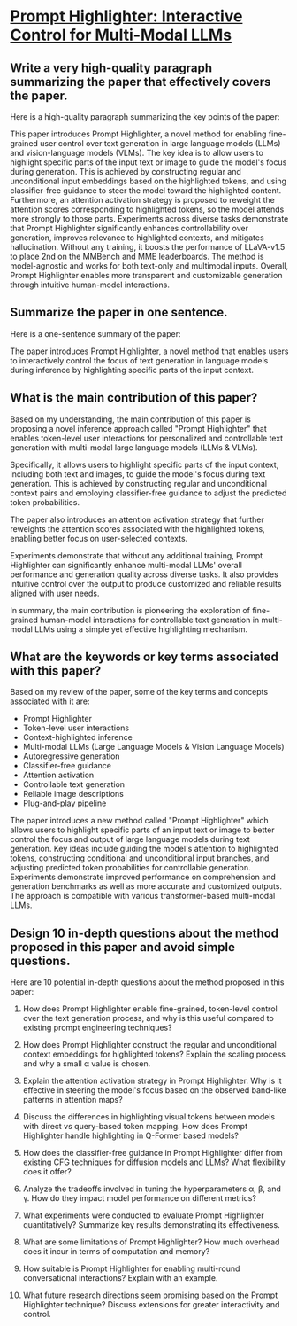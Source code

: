 # [Prompt Highlighter: Interactive Control for Multi-Modal LLMs](https://arxiv.org/abs/2312.04302)

## Write a very high-quality paragraph summarizing the paper that effectively covers the paper.

 Here is a high-quality paragraph summarizing the key points of the paper:

This paper introduces Prompt Highlighter, a novel method for enabling fine-grained user control over text generation in large language models (LLMs) and vision-language models (VLMs). The key idea is to allow users to highlight specific parts of the input text or image to guide the model's focus during generation. This is achieved by constructing regular and unconditional input embeddings based on the highlighted tokens, and using classifier-free guidance to steer the model toward the highlighted content. Furthermore, an attention activation strategy is proposed to reweight the attention scores corresponding to highlighted tokens, so the model attends more strongly to those parts. Experiments across diverse tasks demonstrate that Prompt Highlighter significantly enhances controllability over generation, improves relevance to highlighted contexts, and mitigates hallucination. Without any training, it boosts the performance of LLaVA-v1.5 to place 2nd on the MMBench and MME leaderboards. The method is model-agnostic and works for both text-only and multimodal inputs. Overall, Prompt Highlighter enables more transparent and customizable generation through intuitive human-model interactions.


## Summarize the paper in one sentence.

 Here is a one-sentence summary of the paper:

The paper introduces Prompt Highlighter, a novel method that enables users to interactively control the focus of text generation in language models during inference by highlighting specific parts of the input context.


## What is the main contribution of this paper?

 Based on my understanding, the main contribution of this paper is proposing a novel inference approach called "Prompt Highlighter" that enables token-level user interactions for personalized and controllable text generation with multi-modal large language models (LLMs & VLMs). 

Specifically, it allows users to highlight specific parts of the input context, including both text and images, to guide the model's focus during text generation. This is achieved by constructing regular and unconditional context pairs and employing classifier-free guidance to adjust the predicted token probabilities.

The paper also introduces an attention activation strategy that further reweights the attention scores associated with the highlighted tokens, enabling better focus on user-selected contexts.

Experiments demonstrate that without any additional training, Prompt Highlighter can significantly enhance multi-modal LLMs' overall performance and generation quality across diverse tasks. It also provides intuitive control over the output to produce customized and reliable results aligned with user needs.

In summary, the main contribution is pioneering the exploration of fine-grained human-model interactions for controllable text generation in multi-modal LLMs using a simple yet effective highlighting mechanism.


## What are the keywords or key terms associated with this paper?

 Based on my review of the paper, some of the key terms and concepts associated with it are:

- Prompt Highlighter
- Token-level user interactions
- Context-highlighted inference
- Multi-modal LLMs (Large Language Models & Vision Language Models) 
- Autoregressive generation
- Classifier-free guidance
- Attention activation
- Controllable text generation
- Reliable image descriptions
- Plug-and-play pipeline 

The paper introduces a new method called "Prompt Highlighter" which allows users to highlight specific parts of an input text or image to better control the focus and output of large language models during text generation. Key ideas include guiding the model's attention to highlighted tokens, constructing conditional and unconditional input branches, and adjusting predicted token probabilities for controllable generation. Experiments demonstrate improved performance on comprehension and generation benchmarks as well as more accurate and customized outputs. The approach is compatible with various transformer-based multi-modal LLMs.


## Design 10 in-depth questions about the method proposed in this paper and avoid simple questions.

 Here are 10 potential in-depth questions about the method proposed in this paper:

1. How does Prompt Highlighter enable fine-grained, token-level control over the text generation process, and why is this useful compared to existing prompt engineering techniques?

2. How does Prompt Highlighter construct the regular and unconditional context embeddings for highlighted tokens? Explain the scaling process and why a small α value is chosen.  

3. Explain the attention activation strategy in Prompt Highlighter. Why is it effective in steering the model's focus based on the observed band-like patterns in attention maps?

4. Discuss the differences in highlighting visual tokens between models with direct vs query-based token mapping. How does Prompt Highlighter handle highlighting in Q-Former based models?

5. How does the classifier-free guidance in Prompt Highlighter differ from existing CFG techniques for diffusion models and LLMs? What flexibility does it offer?

6. Analyze the tradeoffs involved in tuning the hyperparameters α, β, and γ. How do they impact model performance on different metrics?

7. What experiments were conducted to evaluate Prompt Highlighter quantitatively? Summarize key results demonstrating its effectiveness.  

8. What are some limitations of Prompt Highlighter? How much overhead does it incur in terms of computation and memory?

9. How suitable is Prompt Highlighter for enabling multi-round conversational interactions? Explain with an example.

10. What future research directions seem promising based on the Prompt Highlighter technique? Discuss extensions for greater interactivity and control.
